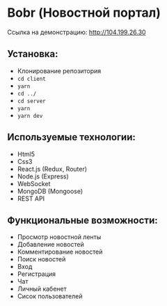 # Bobr (Новостной портал)
Ссылка на демонстрацию: http://104.199.26.30

## Установка:
* Клонирование репозитория
* `cd client`
* `yarn`
* `cd ../`
* `cd server`
* `yarn`
* `yarn dev`

## Используемые технологии:
- Html5
- Css3
- React.js (Redux, Router)
- Node.js (Express)
- WebSocket
- MongoDB (Mongoose)
- REST API

## Функциональные возможности:
- Просмотр новостной ленты
- Добавление новостей
- Комментирование новостей
- Поиск новостей
- Вход
- Регистрация
- Чат
- Личный кабенет
- Сисок пользователей
